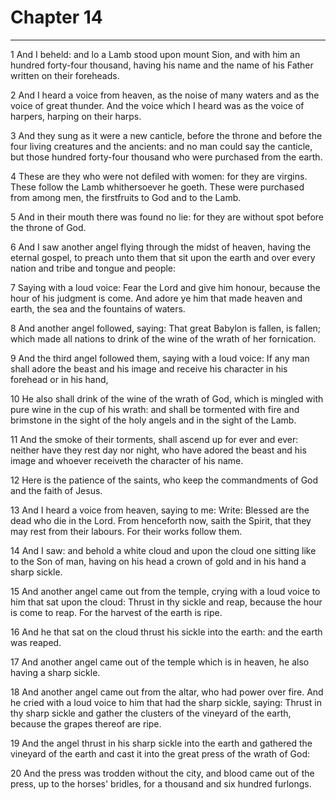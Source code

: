 # Chapter 14

***

1 And I beheld: and lo a Lamb stood upon mount Sion, and with him an hundred forty-four thousand, having his name and the name of his Father written on their foreheads.

2 And I heard a voice from heaven, as the noise of many waters and as the voice of great thunder. And the voice which I heard was as the voice of harpers, harping on their harps.

3 And they sung as it were a new canticle, before the throne and before the four living creatures and the ancients: and no man could say the canticle, but those hundred forty-four thousand who were purchased from the earth.

4 These are they who were not defiled with women: for they are virgins. These follow the Lamb whithersoever he goeth. These were purchased from among men, the firstfruits to God and to the Lamb.

5 And in their mouth there was found no lie: for they are without spot before the throne of God.

6 And I saw another angel flying through the midst of heaven, having the eternal gospel, to preach unto them that sit upon the earth and over every nation and tribe and tongue and people:

7 Saying with a loud voice: Fear the Lord and give him honour, because the hour of his judgment is come. And adore ye him that made heaven and earth, the sea and the fountains of waters.

8 And another angel followed, saying: That great Babylon is fallen, is fallen; which made all nations to drink of the wine of the wrath of her fornication.

9 And the third angel followed them, saying with a loud voice: If any man shall adore the beast and his image and receive his character in his forehead or in his hand,

10 He also shall drink of the wine of the wrath of God, which is mingled with pure wine in the cup of his wrath: and shall be tormented with fire and brimstone in the sight of the holy angels and in the sight of the Lamb.

11 And the smoke of their torments, shall ascend up for ever and ever: neither have they rest day nor night, who have adored the beast and his image and whoever receiveth the character of his name.

12 Here is the patience of the saints, who keep the commandments of God and the faith of Jesus.

13 And I heard a voice from heaven, saying to me: Write: Blessed are the dead who die in the Lord. From henceforth now, saith the Spirit, that they may rest from their labours. For their works follow them.

14 And I saw: and behold a white cloud and upon the cloud one sitting like to the Son of man, having on his head a crown of gold and in his hand a sharp sickle.

15 And another angel came out from the temple, crying with a loud voice to him that sat upon the cloud: Thrust in thy sickle and reap, because the hour is come to reap. For the harvest of the earth is ripe.

16 And he that sat on the cloud thrust his sickle into the earth: and the earth was reaped.

17 And another angel came out of the temple which is in heaven, he also having a sharp sickle.

18 And another angel came out from the altar, who had power over fire. And he cried with a loud voice to him that had the sharp sickle, saying: Thrust in thy sharp sickle and gather the clusters of the vineyard of the earth, because the grapes thereof are ripe.

19 And the angel thrust in his sharp sickle into the earth and gathered the vineyard of the earth and cast it into the great press of the wrath of God:

20 And the press was trodden without the city, and blood came out of the press, up to the horses' bridles, for a thousand and six hundred furlongs.

